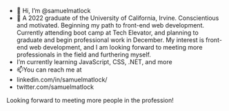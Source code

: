 - 👋 Hi, I’m @samuelmatlock
- 👀 A 2022 graduate of the University of California, Irvine. Conscientious and motivated. Beginning my path to front-end web development. Currently attending boot camp at Tech Elevator, and planning to graduate and begin professional work in December. My interest is front-end web development, and I am looking forward to meeting more professionals in the field and furthering myself.
- I’m currently learning JavaScript, CSS, .NET, and more
- 📫You can reach me at
- linkedin.com/in/samuelmatlock/
- twitter.com/samuelmatlock

Looking forward to meeting more people in the profession!
